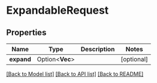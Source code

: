 # ExpandableRequest

## Properties

Name | Type | Description | Notes
------------ | ------------- | ------------- | -------------
**expand** | Option<**Vec<String>**> |  | [optional]

[[Back to Model list]](../README.md#documentation-for-models) [[Back to API list]](../README.md#documentation-for-api-endpoints) [[Back to README]](../README.md)


